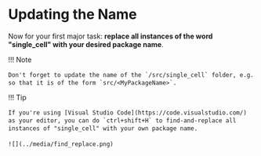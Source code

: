 # Updating the Name

Now for your first major task: **replace all instances of the word "single_cell" with your desired package name**.

!!! Note

    Don't forget to update the name of the `/src/single_cell` folder, e.g. so that it is of the form `src/<MyPackageName>`.

!!! Tip

    If you're using [Visual Studio Code](https://code.visualstudio.com/) as your editor, you can do `ctrl+shift+H` to find-and-replace all instances of "single_cell" with your own package name.

    ![](../media/find_replace.png)
